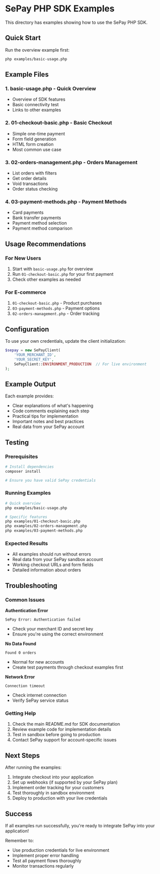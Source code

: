 # SePay PHP SDK Examples

This directory has examples showing how to use the SePay PHP SDK.

## Quick Start

Run the overview example first:

```bash
php examples/basic-usage.php
```

## Example Files

### 1. basic-usage.php - Quick Overview

- Overview of SDK features
- Basic connectivity test
- Links to other examples

### 2. 01-checkout-basic.php - Basic Checkout

- Simple one-time payment
- Form field generation
- HTML form creation
- Most common use case

### 3. 02-orders-management.php - Orders Management

- List orders with filters
- Get order details
- Void transactions
- Order status checking

### 4. 03-payment-methods.php - Payment Methods

- Card payments
- Bank transfer payments
- Payment method selection
- Payment method comparison

## Usage Recommendations

### For New Users

1. Start with `basic-usage.php` for overview
2. Run `01-checkout-basic.php` for your first payment
3. Check other examples as needed

### For E-commerce

1. `01-checkout-basic.php` - Product purchases
2. `03-payment-methods.php` - Payment options
3. `02-orders-management.php` - Order tracking

## Configuration

To use your own credentials, update the client initialization:

```php
$sepay = new SePayClient(
    'YOUR_MERCHANT_ID',
    'YOUR_SECRET_KEY',
    SePayClient::ENVIRONMENT_PRODUCTION  // For live environment
);
```

## Example Output

Each example provides:

- Clear explanations of what's happening
- Code comments explaining each step
- Practical tips for implementation
- Important notes and best practices
- Real data from your SePay account

## Testing

### Prerequisites

```bash
# Install dependencies
composer install

# Ensure you have valid SePay credentials
```

### Running Examples

```bash
# Quick overview
php examples/basic-usage.php

# Specific features
php examples/01-checkout-basic.php
php examples/02-orders-management.php
php examples/03-payment-methods.php
```

### Expected Results

- All examples should run without errors
- Real data from your SePay sandbox account
- Working checkout URLs and form fields
- Detailed information about orders

## Troubleshooting

### Common Issues

**Authentication Error**

```
SePay Error: Authentication failed
```

- Check your merchant ID and secret key
- Ensure you're using the correct environment

**No Data Found**

```
Found 0 orders
```

- Normal for new accounts
- Create test payments through checkout examples first

**Network Error**

```
Connection timeout
```

- Check internet connection
- Verify SePay service status

### Getting Help

1. Check the main README.md for SDK documentation
2. Review example code for implementation details
3. Test in sandbox before going to production
4. Contact SePay support for account-specific issues

## Next Steps

After running the examples:

1. Integrate checkout into your application
2. Set up webhooks (if supported by your SePay plan)
3. Implement order tracking for your customers
4. Test thoroughly in sandbox environment
5. Deploy to production with your live credentials

## Success

If all examples run successfully, you're ready to integrate SePay into your application!

Remember to:

- Use production credentials for live environment
- Implement proper error handling
- Test all payment flows thoroughly
- Monitor transactions regularly
